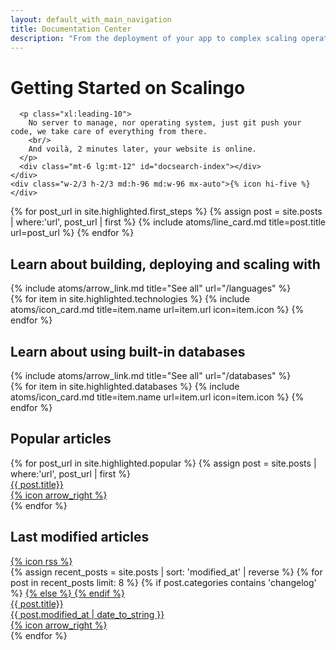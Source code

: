```yaml
---
layout: default_with_main_navigation
title: Documentation Center
description: "From the deployment of your app to complex scaling operations you'll find all the resources you need to understand and benefit from Scalingo's powerful Platform as a Service. All major languages are supported: Ruby, NodeJS, MeteorJS, Python, PHP, Java and more."
---
```

<div class="w-full max-w-sc-content-1532 text-sc-gray-1">
  <div class="bg-sc-gray-5 flex flex-col md:flex-row mb-12 rounded-lg">
    <div class="flex-grow p-10 pb-0">
      <h1 class="mb-4 text-sc-title-1 font-bold">Getting Started on Scalingo</h1>

      <p class="xl:leading-10">
        No server to manage, nor operating system, just git push your code, we take care of everything from there.
        <br/>
        And voilà, 2 minutes later, your website is online.
      </p>
      <div class="mt-6 lg:mt-12" id="docsearch-index"></div>
    </div>
    <div class="w-2/3 h-2/3 md:h-96 md:w-96 mx-auto">{% icon hi-five %}</div>
  </div>
  <div class="grid grid-cols-1 md:grid-cols-2 2xl:grid-cols-4 gap-6 mb-12">
    {% for post_url in site.highlighted.first_steps %}
      {% assign post = site.posts | where:'url', post_url | first %}
      {% include atoms/line_card.md title=post.title url=post_url %}
    {% endfor %}
  </div>
  <div class="grid grid-cols-1 xl:grid-cols-2 gap-12 mb-12">
    <div>
      <div class="md:flex mb-4">
        <h2 class="flex-grow font-bold">Learn about building, deploying and scaling with</h2>
        {% include atoms/arrow_link.md title="See all" url="/languages" %}
      </div>
      <div class="grid grid-cols-1 md:grid-cols-3 gap-6">
        {% for item in site.highlighted.technologies %}
          {% include atoms/icon_card.md title=item.name url=item.url icon=item.icon %}
        {% endfor %}
      </div>
    </div>
    <div>
      <div class="md:flex mb-4">
        <h2 class="flex-grow font-bold">Learn about using built-in databases</h2>
        {% include atoms/arrow_link.md title="See all" url="/databases" %}
      </div>
      <div class="grid grid-cols-1 md:grid-cols-3 gap-6">
        {% for item in site.highlighted.databases %}
          {% include atoms/icon_card.md title=item.name url=item.url icon=item.icon %}
        {% endfor %}
      </div>
    </div>
  </div>
  <div class="grid grid-cols-1 xl:grid-cols-2 gap-12">
    <div>
      <div class="flex mb-4">
        <h2 class="font-bold">Popular articles</h2>
      </div>
      <div class="flex flex-col gap-2">
        {% for post_url in site.highlighted.popular %}
          {% assign post = site.posts | where:'url', post_url | first %}
          <a href="{{ post_url }}">
            <div class="bg-sc-gray-5 w-full p-6 flex items-center group rounded-lg transition hover:shadow-md gap-5 leading-5">
              <div class="flex-grow group-hover:text-sc-blue-1 truncate">{{ post.title}}</div>
              <div class="group-hover:translate-x-1 duration-200 ease-out flex-none w-6">{% icon arrow_right %}</div>
            </div>
          </a>
        {% endfor %}
      </div>
    </div>
    <div>
      <div class="flex mb-4 items-center">
        <h2 class="font-bold">Last modified articles</h2>
        <a class="ml-4" href="/feed.xml">{% icon rss %}</a>
      </div>
      <div class="flex flex-col gap-2">
        {% assign recent_posts = site.posts | sort: 'modified_at' | reverse %}
        {% for post in recent_posts limit: 8 %}
          {% if post.categories contains 'changelog' %}
            <a href="{{ post.id | slugify | prepend: "/changelog#" }}">
          {% else %}
            <a href="{{ post.url }}">
          {% endif %}
            <div class="bg-sc-gray-5 w-full p-6 flex items-center group rounded-lg transition hover:shadow-md gap-5 leading-5">
              <div class="flex-grow group-hover:text-sc-blue-1 truncate">{{ post.title}}</div>
              <div class="text-sc-gray-2 mr-6 whitespace-nowrap hidden md:block">{{ post.modified_at | date_to_string }}</div>
              <div class="group-hover:translate-x-1 duration-200 ease-out flex-none w-6">{% icon arrow_right %}</div>
            </div>
          </a>
        {% endfor %}
      </div>
    </div>
  </div>
</div>
